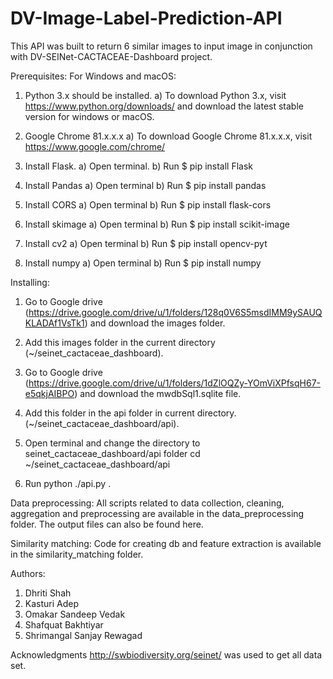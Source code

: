 # DV-Image-Label-Prediction-API
This API was built to return 6 similar images to input image in conjunction with DV-SEINet-CACTACEAE-Dashboard project.

Prerequisites:
For Windows and macOS:
1) Python 3.x should be installed.
   a) To download Python 3.x, visit https://www.python.org/downloads/ and download the latest stable version for windows or macOS.

2) Google Chrome 81.x.x.x
   a) To download Google Chrome 81.x.x.x, visit https://www.google.com/chrome/

3) Install Flask.
	a) Open terminal.
	b) Run $ pip install Flask 

4) Install Pandas
	a) Open terminal
	b) Run $ pip install pandas

5) Install CORS
	a) Open terminal
	b) Run $ pip install flask-cors

6) Install skimage
	a) Open terminal
	b) Run $ pip install scikit-image

7) Install cv2
	a) Open terminal
	b) Run $ pip install opencv-pyt

8) Install numpy
	a) Open terminal
	b) Run $ pip install numpy

Installing:
1) Go to Google drive (https://drive.google.com/drive/u/1/folders/128q0V6S5msdIMM9ySAUQKLADAf1VsTk1) and download the images folder.

2) Add this images folder in the current directory (~/seinet_cactaceae_dashboard).

3) Go to Google drive (https://drive.google.com/drive/u/1/folders/1dZlOQZy-YOmViXPfsqH67-e5qkjAIBPO) and download the mwdbSql1.sqlite file.

4) Add this folder in the api folder in current directory. (~/seinet_cactaceae_dashboard/api).

5) Open terminal and change the directory to seinet_cactaceae_dashboard/api folder
	cd ~/seinet_cactaceae_dashboard/api

6) Run python ./api.py .

Data preprocessing:
All scripts related to data collection, cleaning, aggregation and preprocessing are available in the data_preprocessing folder.
The output files can also be found here.

Similarity matching:
Code for creating db and feature extraction is available in the similarity_matching folder.

Authors:
1) Dhriti Shah
2) Kasturi Adep
3) Omakar Sandeep Vedak
4) Shafquat Bakhtiyar
5) Shrimangal Sanjay Rewagad

Acknowledgments
http://swbiodiversity.org/seinet/ was used to get all data set.
